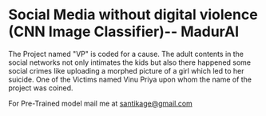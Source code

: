 # Social Media without digital violence (CNN Image Classifier)-- MadurAI

The Project named "VP" is coded for a cause. The adult contents in the social networks not only intimates the kids but also there happened some social crimes like uploading a morphed picture of a girl which led to her suicide. One of the Victims named Vinu Priya upon whom the name of the project was coined.


For Pre-Trained model mail me at santikage@gmail.com
